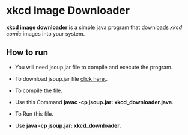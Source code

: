 # xkcd Image Downloader

**xkcd image downloader** is a simple java program that downloads *xkcd comic* images into your system.

## How to run

* You will need jsoup.jar file to compile and execute the program.

- To download jsoup.jar file [click here.](https://jsoup.org/download).

* To compile the file.

- Use this Command **javac -cp jsoup.jar: xkcd_downloader.java**.

* To Run this file.

- Use **java -cp jsoup.jar: xkcd_downloader**.